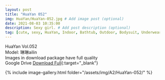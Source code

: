 ```yaml
---
layout: post
title: "HuaYan 052"
img: HuaYan/HuaYan-052.jpg # Add image post (optional)
date: 2021-08-03 10:35:00
description: Sexy girl. # Add post description (optional)
tag: [cute, sexy, HuaYan, Indoor, Bathtub, Outdoor, Bodysuit, Underwear, Cosplay, Big Tits, Tattoo]
---
```

HuaYan Vol.052  
Model: 琳琳ailin       
Images in download package have full quality                    
Google Drive [Download Full](http://gestyy.com/eoFNOJ){:target="_blank"}

{% include image-gallery.html folder="/assets/img/A2/HuaYan-052/" %}

